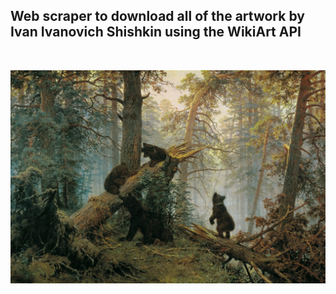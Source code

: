 ## Web scraper to download all of the artwork by Ivan Ivanovich Shishkin using the WikiArt API

<br>

![](./images/morning-in-a-pine-forest-1889.jpg)
